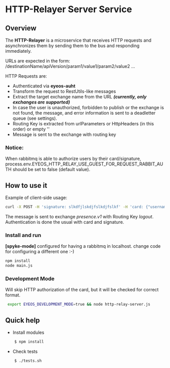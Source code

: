 HTTP-Relayer Server Service
===========================

## Overview

The **HTTP-Relayer** is a microservice that receives HTTP requests and asynchronizes them by sending them to the bus and responding immediately.

URLs are expected in the form:
/destinationName/apiVersion/param1/value1/param2/value2 ...

HTTP Requests are:
* Authenticated via **eyeos-auht**
* Transform the request to RestUtils-like messages
* Extract the target exchange name from the URL  ***(currently, only exchanges are supported)***
* In case the user is unauthorized, forbidden to publish or the exchange is not found, the message, and error information is sent to a deadletter queue (see settings).
* Routing Key is extracted from urlParameters or HttpHeaders (in this order) or empty ''
* Message is sent to the exchange with routing key

### Notice:
When rabbitmq is able to authorize users by their card/signature, process.env.EYEOS_HTTP_RELAY_USE_GUEST_FOR_REQUEST_RABBIT_AUTH
should be set to false (default value).

## How to use it

Example of client-side usage:
```bash 
curl -X POST -H 'signature: slkdfjlskdjfslkdjfslkf' -H 'card: {"username": "papito", "expiration": 6767676767667676}' -d '{"papito": 1}' http://localhost:1080/presence/v1/param1/val1/par2/val2/par3/val3/par4/val4/routingKey/logout
```

The message is sent to exchange *presence.v1* with Routing Key *logout*. Authentication is done the usual with card 
and signature. 

### Install and run
**[spyke-mode]** configured for having a rabbitmq in localhost. change code for configuring a different one :-)
```bash
npm install
node main.js
```

### Development Mode
Will skip HTTP authorization of the card, but it will be checked for correct format.
```bash
 export EYEOS_DEVELOPMENT_MODE=true && node http-relay-server.js
```

## Quick help

* Install modules

```bash
    $ npm install
```

* Check tests

```bash
    $ ./tests.sh
```



